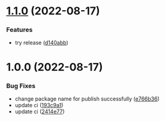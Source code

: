 # [1.1.0](https://github.com/howard-tzw/test-publish/compare/v1.0.0...v1.1.0) (2022-08-17)


### Features

* try release ([d140abb](https://github.com/howard-tzw/test-publish/commit/d140abbf2d674c3eeb396617652f5581e4e23622))

# 1.0.0 (2022-08-17)


### Bug Fixes

* change package name for publish successfully ([e766b36](https://github.com/howard-tzw/test-publish/commit/e766b36dc20439fde7b69b94faa16ec8658c2689))
* update ci ([193c9a1](https://github.com/howard-tzw/test-publish/commit/193c9a1b7f5bbe0ea15474b0b9b209581a239748))
* update ci ([2414e77](https://github.com/howard-tzw/test-publish/commit/2414e776d45313b12c3d54f8498dfa04fd76ae09))
